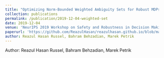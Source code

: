 ```yaml
---
title: "Optimizing Norm-Bounded Weighted Ambiguity Sets for Robust MDPs"
collection: publications
permalink: /publication/2019-12-04-weighted-set
date: 2019-12-04
venue: 'NeurIPS 2019 Workshop on Safety and Robustness in Decision Making, Vancouver, Canada'
paperurl: 'https://github.com/ReazulHasan/reazulhasan.github.io/blob/master/files/norm_bounded_weighted_set.pdf'
author: Reazul Hasan Russel, Bahram Behzadian, Marek Petrik
---
```


Author: Reazul Hasan Russel, Bahram Behzadian, Marek Petrik
